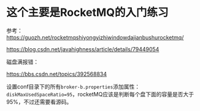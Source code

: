 # 这个主要是RocketMQ的入门练习

参考： https://guozh.net/rocketmqshiyongyizhiwindowdajianbushurocketmq/

https://blog.csdn.net/javahighness/article/details/79449054


磁盘满报错：

https://bbs.csdn.net/topics/392568834

设置conf目录下的所有`broker-b.properties`添加属性：`diskMaxUsedSpaceRatio=95`，rocketMQ应该是判断每个盘下面的容量是否大于95%，不过还需要看源码。

